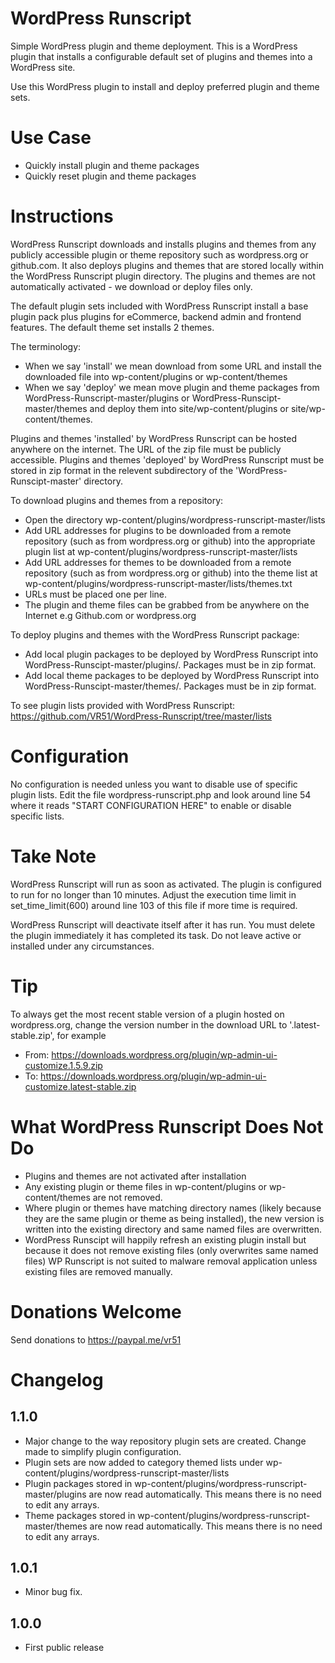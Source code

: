 # WordPress Runscript
Simple WordPress plugin and theme deployment. This is a WordPress plugin that installs a configurable default set of plugins and themes into a WordPress site.

Use this WordPress plugin to install and deploy preferred plugin and theme sets.

# Use Case
* Quickly install plugin and theme packages
* Quickly reset plugin and theme packages

# Instructions
WordPress Runscript downloads and installs plugins and themes from any publicly accessible plugin or theme repository such as wordpress.org or github.com. It also deploys plugins and themes that are stored locally within the WordPress Runscript plugin directory. The plugins and themes are not automatically activated - we download or deploy files only.

The default plugin sets included with WordPress Runscript install a base plugin pack plus plugins for eCommerce, backend admin and frontend features. The default theme set installs 2 themes.

The terminology:

* When we say 'install' we mean download from some URL and install the downloaded file into wp-content/plugins or wp-content/themes
* When we say 'deploy' we mean move plugin and theme packages from WordPress-Runscript-master/plugins or WordPress-Runscipt-master/themes and deploy them into site/wp-content/plugins or site/wp-content/themes.

Plugins and themes 'installed' by WordPress Runscript can be hosted anywhere on the internet. The URL of the zip file must be publicly accessible.
Plugins and themes 'deployed' by WordPress Runscript must be stored in zip format in the relevent subdirectory of the 'WordPress-Runscipt-master' directory.

To download plugins and themes from a repository:

* Open the directory wp-content/plugins/wordpress-runscript-master/lists
* Add URL addresses for plugins to be downloaded from a remote repository (such as from wordpress.org or github) into the appropriate plugin list at wp-content/plugins/wordpress-runscript-master/lists
* Add URL addresses for themes to be downloaded from a remote repository (such as from wordpress.org or github) into the theme list at wp-content/plugins/wordpress-runscript-master/lists/themes.txt
* URLs must be placed one per line.
* The plugin and theme files can be grabbed from be anywhere on the Internet e.g Github.com or wordpress.org

To deploy plugins and themes with the WordPress Runscript package:

* Add local plugin packages to be deployed by WordPress Runscript into WordPress-Runscipt-master/plugins/. Packages must be in zip format.
* Add local theme packages to be deployed by WordPress Runscript into WordPress-Runscipt-master/themes/. Packages must be in zip format.

To see plugin lists provided with WordPress Runscript: https://github.com/VR51/WordPress-Runscript/tree/master/lists

# Configuration
No configuration is needed unless you want to disable use of specific plugin lists. Edit the file wordpress-runscript.php and look around line 54 where it reads "START CONFIGURATION HERE" to enable or disable specific lists.

# Take Note
WordPress Runscript will run as soon as activated. The plugin is configured to run for no longer than 10 minutes. Adjust the execution time limit in set_time_limit(600) around line 103 of this file if more time is required.

WordPress Runscript will deactivate itself after it has run. You must delete the plugin immediately it has completed its task. Do not leave active or installed under any circumstances.

# Tip
To always get the most recent stable version of a plugin hosted on wordpress.org, change the version number in the download URL to '.latest-stable.zip', for example

* From: https://downloads.wordpress.org/plugin/wp-admin-ui-customize.1.5.9.zip
* To:  https://downloads.wordpress.org/plugin/wp-admin-ui-customize.latest-stable.zip

# What WordPress Runscript Does Not Do
* Plugins and themes are not activated after installation
* Any existing plugin or theme files in wp-content/plugins or wp-content/themes are not removed.
* Where plugin or themes have matching directory names (likely because they are the same plugin or theme as being installed), the new version is written into the existing directory and same named files are overwritten.
* WordPress Runscipt will happily refresh an existing plugin install but because it does not remove existing files (only overwrites same named files) WP Runscript is not suited to malware removal application unless existing files are removed manually.

# Donations Welcome
Send donations to https://paypal.me/vr51

# Changelog

## 1.1.0
- Major change to the way repository plugin sets are created. Change made to simplify plugin configuration.
- Plugin sets are now added to category themed lists under wp-content/plugins/wordpress-runscript-master/lists
- Plugin packages stored in wp-content/plugins/wordpress-runscript-master/plugins are now read automatically. This means there is no need to edit any arrays.
- Theme packages stored in wp-content/plugins/wordpress-runscript-master/themes are now read automatically. This means there is no need to edit any arrays.

## 1.0.1
- Minor bug fix.

## 1.0.0
- First public release

